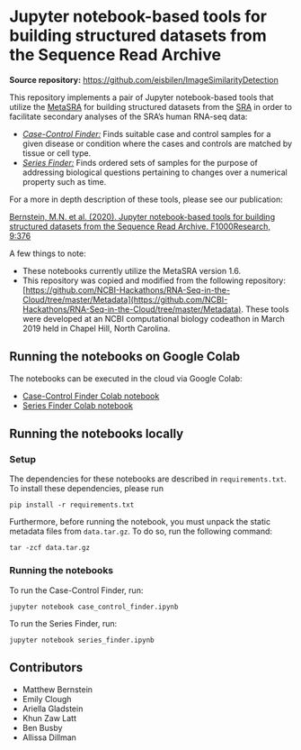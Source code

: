 # Jupyter notebook-based tools for building structured datasets from the Sequence Read Archive

**Source repository:** https://github.com/eisbilen/ImageSimilarityDetection

This repository implements a pair of Jupyter notebook-based tools that utilize the [MetaSRA](http://metasra.biostat.wisc.edu) for building structured datasets from the [SRA](https://www.ncbi.nlm.nih.gov/sra) in order to facilitate secondary analyses of the SRA’s human RNA-seq data: 
* *[Case-Control Finder:](https://colab.research.google.com/drive/1HX8V5yFRCh-AdkC-XHnfo6thg6VHwplC?usp=sharing)* Finds suitable case and control samples for a given disease or condition where the cases and controls are matched by tissue or cell type.  
* *[Series Finder:](https://colab.research.google.com/drive/1BNmBokHi41ODCWeS3G_WY8OfZ54RVXf3?usp=sharing)* Finds ordered sets of samples for the purpose of addressing biological questions pertaining to changes over a numerical property such as time. 

For a more in depth description of these tools, please see our publication: 

[Bernstein, M.N. et al. (2020). Jupyter notebook-based tools for building structured datasets from the Sequence Read Archive. F1000Research, 9:376](https://f1000research.com/articles/9-376/v1#article-reports)


A few things to note:
* These notebooks currently utilize the MetaSRA version 1.6. 
* This repository was copied and modified from the following repository: [https://github.com/NCBI-Hackathons/RNA-Seq-in-the-Cloud/tree/master/Metadata](https://github.com/NCBI-Hackathons/RNA-Seq-in-the-Cloud/tree/master/Metadata). These tools were developed at an NCBI computational biology codeathon in March 2019 held in Chapel Hill, North Carolina.

## Running the notebooks on Google Colab

The notebooks can be executed in the cloud via Google Colab:
* [Case-Control Finder Colab notebook](https://colab.research.google.com/drive/1HX8V5yFRCh-AdkC-XHnfo6thg6VHwplC?usp=sharing)
* [Series Finder Colab notebook](https://colab.research.google.com/drive/1BNmBokHi41ODCWeS3G_WY8OfZ54RVXf3?usp=sharing)


## Running the notebooks locally

###  Setup

The dependencies for these notebooks are described in ``requirements.txt``.  To install these dependencies, please run

``pip install -r requirements.txt``

Furthermore, before running the notebook, you must unpack the static metadata files from ``data.tar.gz``. To do so, run the following command:

``tar -zcf data.tar.gz``

### Running the notebooks

To run the Case-Control Finder, run:

``jupyter notebook case_control_finder.ipynb``

To run the Series Finder, run:

``jupyter notebook series_finder.ipynb``


## Contributors
* Matthew Bernstein 
* Emily Clough
* Ariella Gladstein
* Khun Zaw Latt
* Ben Busby
* Allissa Dillman
